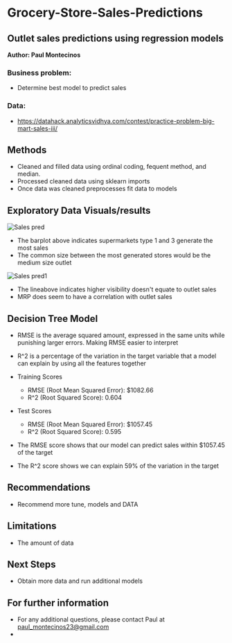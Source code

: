 # Grocery-Store-Sales-Predictions

## Outlet sales predictions using regression models

**Author: Paul Montecinos**

### Business problem:
 * Determine best model to predict sales
 
### Data:
 * https://datahack.analyticsvidhya.com/contest/practice-problem-big-mart-sales-iii/ 

## Methods
 * Cleaned and filled data using ordinal coding, fequent method, and median.
 * Processed cleaned data using sklearn imports
 * Once data was cleaned preprocesses fit data to models
 
 ## Exploratory Data Visuals/results
 ![Sales pred](https://user-images.githubusercontent.com/29460152/224519094-6ed8acf1-115b-472d-9f5b-a041609ec416.png)
 
  * The barplot above indicates supermarkets type 1 and 3 generate the most sales
  * The common size between the most generated stores would be the medium size outlet

 ![Sales pred1](https://user-images.githubusercontent.com/29460152/224519256-8fa49873-c19b-4ebe-a6c1-da5f237949b2.png)
 
  * The lineabove indicates higher visibility doesn't equate to outlet sales
  * MRP does seem to have a correlation with outlet sales
 
 ## Decision Tree Model
  * RMSE is the average squared amount, expressed in the same units while punishing larger errors. Making RMSE easier to interpret
  * R^2 is a percentage of the variation in the target variable that a model can explain by using all the features together
  
  * Training Scores 
     * RMSE (Root Mean Squared Error): $1082.66
     * R^2 (Root Squared Score): 0.604
  * Test Scores
     * RMSE (Root Mean Squared Error): $1057.45
     * R^2 (Root Squared Score): 0.595
  
  * The RMSE score shows that our model can predict sales within $1057.45 of the target
  * The R^2 score shows we can explain 59% of the variation in the target

 ## Recommendations
  * Recommend more tune, models and DATA

 ## Limitations
  * The amount of data

 ## Next Steps
  * Obtain more data and run additional models
  
 ## For further information
  * For any additional questions, please contact Paul at paul_montecinos23@gmail.com
  * 


  



